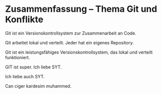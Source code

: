 # Zusammenfassung – Thema Git und Konflikte

Git ist ein Versionskontrollsystem zur Zusammenarbeit an Code.

Git arbeitet lokal und verteilt. Jeder hat ein eigenes Repository.

Git ist ein leistungsfähiges Versionskontrollsystem, das lokal und verteilt funktioniert.

GIT ist super. Ich liebe SYT.

Ich liebe auch SYT.

Can ciger kardesim muhammed.